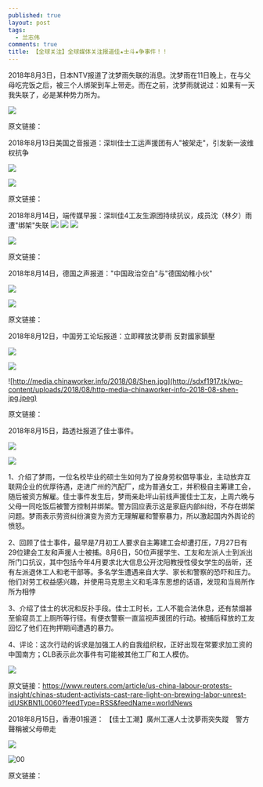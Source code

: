 ```yaml
---
published: true
layout: post
tags:
  - 兰志伟
comments: true
title: 【全球关注】全球媒体关注报道佳★士斗★争事件！！
---
```


2018年8月3日，日本NTV报道了沈梦雨失联的消息。沈梦雨在11日晚上，在与父母吃完饭之后，被三个人绑架到车上带走。而在之前，沈梦雨就说过：如果有一天我失联了，必是某种势力所为。

![](http://sdxf1917.tk/wp-content/uploads/2018/08/word-image-4.jpeg)

原文链接：[](https://headlines.yahoo.co.jp/videonews/nnn?a=20180813-00000065-nnn-int)

2018年8月13日美国之音报道：深圳佳士工运声援团有人"被架走"，引发新一波维权抗争

![](http://sdxf1917.tk/wp-content/uploads/2018/08/word-image-10.png)

![](http://sdxf1917.tk/wp-content/uploads/2018/08/word-image-11.png)

原文链接： [](https://www.voachinese.com/a/Latest-Rally-By-Shenzhen-Jiashi-Jasic-20180813/4525974.html)

2018年8月14日，端传媒早报：深圳佳4工友生源团持续抗议，成员沈（林夕）雨遭"绑架"失联 ![](http://sdxf1917.tk/wp-content/uploads/2018/08/word-image-12.png) ![](http://sdxf1917.tk/wp-content/uploads/2018/08/word-image-13.png) ![](http://sdxf1917.tk/wp-content/uploads/2018/08/word-image-14.png)

![](http://sdxf1917.tk/wp-content/uploads/2018/08/word-image-15.png)

原文链接：[](https://theinitium.com/article/20180814-morning-brief/)

2018年8月14日，德国之声报道："中国政治空白"与"德国幼稚小伙"

![](http://sdxf1917.tk/wp-content/uploads/2018/08/word-image-16.png)

![](http://sdxf1917.tk/wp-content/uploads/2018/08/word-image-17.png)

原文链接：

[](https://www.dw.com/zh/%E5%BE%B7%E8%AF%AD%E5%AA%92%E4%BD%93%E4%B8%AD%E5%9B%BD%E6%94%BF%E6%B2%BB%E7%A9%BA%E7%99%BD%E4%B8%8E%E5%BE%B7%E5%9B%BD%E5%B9%BC%E7%A8%9A%E5%B0%8F%E4%BC%99/a-45080970?&zhongwen=simp)

2018年8月12日，中国劳工论坛报道：立即釋放沈夢雨 反對國家鎮壓

![](http://sdxf1917.tk/wp-content/uploads/2018/08/word-image-18.png)

![](http://sdxf1917.tk/wp-content/uploads/2018/08/word-image-19.png)

![http://media.chinaworker.info/2018/08/Shen.jpg](http://sdxf1917.tk/wp-content/uploads/2018/08/http-media-chinaworker-info-2018-08-shen-jpg.jpeg)

原文链接：[](http://chinaworker.info/zh/2018/08/12/18354/)

2018年8月15日，路透社报道了佳士事件。

![](http://sdxf1917.tk/wp-content/uploads/2018/08/word-image-20.png)

![](http://sdxf1917.tk/wp-content/uploads/2018/08/c-users-appdata-local-temp-image-jpg.jpeg)

1、介绍了梦雨，一位名校毕业的硕士生如何为了投身劳权倡导事业，主动放弃互联网企业的优厚待遇，走进广州的汽配厂，成为普通女工，并积极自主筹建工会，随后被资方解雇。佳士事件发生后，梦雨亲赴坪山前线声援佳士工友，上周六晚与父母一同吃饭后被警方控制并绑架。警方回应表示这是家庭内部纠纷，不存在绑架问题。梦雨表示劳资纠纷演变为资方无理解雇和警察暴力，所以激起国内外舆论的愤怒。

2、回顾了佳士事件，最早是7月初工人要求自主筹建工会却遭打压，7月27日有29位建会工友和声援人士被捕。8月6日，50位声援学生、工友和左派人士到派出所门口抗议，其中包括今年4月要求北大信息公开沈阳教授性侵女学生的岳昕，还有左派退休工人和老干部等。多名学生遭遇来自大学、家长和警察的恐吓和压力。他们对劳工权益感兴趣，并使用马克思主义和毛泽东思想的话语，发现和当局所作所为相悖

3、介绍了佳士的状况和反扑手段。佳士工时长，工人不能合法休息，还有禁烟甚至偷窥员工上厕所等行径。有便衣警察一直监视声援团的行动。被捕后释放的工友回忆了他们在拘押期间遭遇的暴力。

4、评论：这次行动的诉求是加强工人的自我组织权，正好出现在常要求加工资的中国南方；CLB表示此次事件有可能被其他工厂和工人模仿。

![](http://sdxf1917.tk/wp-content/uploads/2018/08/word-image-21.png)

原文链接：https://www.reuters.com/article/us-china-labour-protests-insight/chinas-student-activists-cast-rare-light-on-brewing-labor-unrest-idUSKBN1L0060?feedType=RSS&feedName=worldNews

2018年8月15日，香港01报道： 【佳士工潮】廣州工運人士沈夢雨突失蹤　警方聲稱被父母帶走

![](http://sdxf1917.tk/wp-content/uploads/2018/08/word-image-22.png)

![00](http://sdxf1917.tk/wp-content/uploads/2018/08/aeacurrencycenteea2015aaapoundaaaacurrencyaaeaee.jpeg)

原文链接：[](https://www.hk01.com/%E5%8D%B3%E6%99%82%E4%B8%AD%E5%9C%8B/223148/%E4%BD%B3%E5%A3%AB%E5%B7%A5%E6%BD%AE-%E5%BB%A3%E5%B7%9E%E5%B7%A5%E9%81%8B%E4%BA%BA%E5%A3%AB%E6%B2%88%E5%A4%A2%E9%9B%A8%E7%AA%81%E5%A4%B1%E8%B9%A4-%E8%AD%A6%E6%96%B9%E8%81%B2%E7%A8%B1%E8%A2%AB%E7%88%B6%E6%AF%8D%E5%B8%B6%E8%B5%B0)
